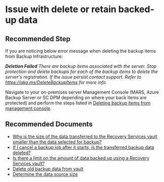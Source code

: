 <properties
	pageTitle="Issue with delete or retain data"
	description="Issue with delete or retain data"
	service="microsoft.recoveryservices"
	resource="vaults"
	authors="srinathvasireddy"
	ms.author="srinathvasireddy"
	displayOrder=""
	selfHelpType="generic"
	supportTopicIds="32632785"
	resourceTags=""
	productPesIds="15207"
	cloudEnvironments="public"
	articleId="0737d89c-41cb-471d-b2cb-e76d0de74c5f"
/>

# Issue with delete or retain backed-up data

## Recommended Step

If you are noticing below error message when deleting the backup items from Backup Infrastructure:

***Deletion Failed**
There are backup items associated with the server. Stop protection and delete backups for each of the backup items to delete the server's registration. If the issue persist contact support. Refer to https://aka.ms/DeleteBackupItems for more info.*

Navigate to your on-premises server Management Console (MARS, Azure Backup Server or SC DPM depending on where your back items are protected) and perform the steps listed in [Deleting backup items from management console](https://docs.microsoft.com/azure/backup/backup-azure-delete-vault#deleting-backup-items-from-management-console).

## Recommended Documents

- [Why is the size of the data transferred to the Recovery Services vault smaller than the data selected for backup?](https://aka.ms/AB-smaller-data-backup)<br>
- [If I cancel a backup job after it starts, is the transferred backup data deleted?](https://aka.ms/AB-transferred-backup-data)<br>
- [Is there a limit on the amount of data backed up using a Recovery Services vault?](https://aka.ms/AB-data-backed-up)<br>
- [Delete old backup data from vault](https://aka.ms/AB-retain-the-data)<br>
- [Determine the data source size](https://aka.ms/aka.msAB-data-source-size)<br>
